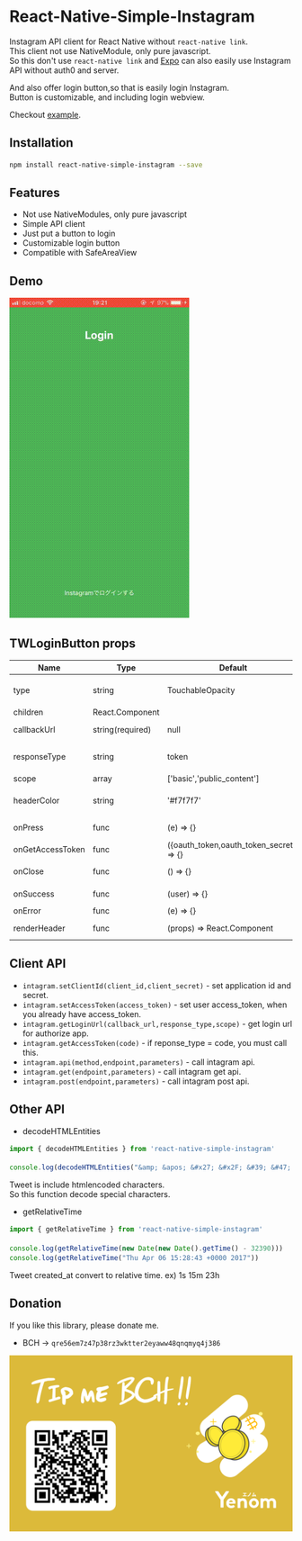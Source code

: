 # React-Native-Simple-Instagram
Instagram API client for React Native without `react-native link`.  
This client not use NativeModule, only pure javascript.  
So this don't use `react-native link` and [Expo](https://expo.io) can also easily use Instagram API without auth0 and server.  
  
And also offer login button,so that is easily login Instagram.  
Button is customizable, and including login webview.  
  
Checkout [example](example).

## Installation
```bash
npm install react-native-simple-instagram --save
```

## Features
* Not use NativeModules, only pure javascript
* Simple API client
* Just put a button to login
* Customizable login button
* Compatible with SafeAreaView

## Demo
![demo gif](extras/demo.gif)

## TWLoginButton props

| Name | Type| Default | Description |
| --- | --- | --- | --- |
| type | string | TouchableOpacity | TouchableOpacity or TouchableHighlight or TouchableWithoutFeedback |
| children | React.Component |  |  |
| callbackUrl | string(required) | null | Instagram application callback url |
| responseType | string | token | token or code. if responseType === token, requires clientSecret. |
| scope | array | ['basic','public_content'] | check this [document](https://www.instagram.com/developer/authorization/) | 
| headerColor | string | '#f7f7f7' | Webview's modal and SafeAreaView backgroundColor |
| onPress | func | (e) => {} | Called when login button on Press | 
| onGetAccessToken | func | ({oauth_token,oauth_token_secret}) => {} | Called when get access token |
| onClose | func | () => {} | Called when press close button |
| onSuccess | func | (user) => {} | Called when logged in and get user account |
| onError | func | (e) => {} | Called when on error |
| renderHeader | func | (props) => React.Component | If you use original Header Component,use this props |

## Client API

* `intagram.setClientId(client_id,client_secret)` - set application id and secret.
* `intagram.setAccessToken(access_token)` - set user access_token, when you already have access_token.
* `intagram.getLoginUrl(callback_url,response_type,scope)` - get login url for authorize app.
* `intagram.getAccessToken(code)` - if reponse_type = code, you must call this.
* `intagram.api(method,endpoint,parameters)` - call intagram api.
* `intagram.get(endpoint,parameters)` - call intagram get api.
* `intagram.post(endpoint,parameters)` - call intagram post api.

## Other API

* decodeHTMLEntities
```js
import { decodeHTMLEntities } from 'react-native-simple-instagram'

console.log(decodeHTMLEntities("&amp; &apos; &#x27; &#x2F; &#39; &#47; &lt; &gt; &nbsp; &quot;"))
```
Tweet is include htmlencoded characters.  
So this function decode special characters.

* getRelativeTime
```js
import { getRelativeTime } from 'react-native-simple-instagram'

console.log(getRelativeTime(new Date(new Date().getTime() - 32390)))
console.log(getRelativeTime("Thu Apr 06 15:28:43 +0000 2017"))
```
Tweet created_at convert to relative time.
ex) 1s 15m 23h

## Donation
If you like this library, please donate me.  
* BCH -> `qre56em7z47p38rz3wktter2eyaww48qnqmyq4j386`
  
![bch address](extras/bch.png)